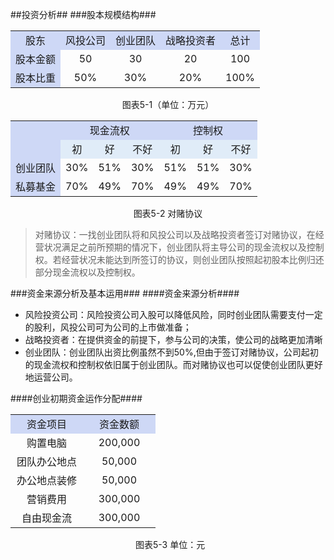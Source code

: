 ##投资分析##
###股本规模结构###
<div align="left">
<table align="center" width="600px">
    <tr bgcolor="#CED8F6" align="center">
        <td>股东</td>
        <td>风投公司</td>
        <td>创业团队</td>
        <td>战略投资者</td>
        <td>总计</td>
    </tr>
    <tr align="center">
         <td bgcolor="#CED8F6">股本金额</td>
         <td>50</d>
         <td>30</td>
         <td>20</td>
         <td>100</td>
    </tr>
    <tr align="center">
    	<td bgcolor="#CED8F6">股本比重</td>
    	<td>50%</td>
    	<td>30%</td>
    	<td>20%</td>
    	<td>100%</td>
    </tr>
</table>
<p align="center">图表5-1（单位：万元）</p>
</div>

<div align="left">
<table align="center" width="600px">
	<tr align="center">
		<td bgcolor="#CED8F6"></td>
		<td colspan="3" bgcolor="#CED8F6">现金流权</td>
		<td colspan="3" bgcolor="#CED8F6">控制权</td>
	</tr>
	<tr align="center" bgcolor="#E0ECF8">
		<td bgcolor="#CED8F6"></td>
		<td>初</td>
		<td>好</td>
		<td>不好</td>
		<td>初</td>
		<td>好</td>
		<td>不好</td>
	</tr>
	<tr align="center">
		<td bgcolor="#CED8F6">创业团队</td>
		<td>30%</td>
		<td>51%</td>
		<td>30%</td>
		<td>51%</td>
		<td>51%</td>
		<td>30%</td>
	</tr>
	<tr align="center">
		<td bgcolor="#CED8F6">私募基金</td>
		<td>70%</td>
		<td>49%</td>
		<td>70%</td>
		<td>49%</td>
		<td>49%</td>
		<td>70%</td>
	</tr>
</table>
<p align="center">图表5-2 对赌协议</p>
</div>

> 对赌协议：一找创业团队将和风投公司以及战略投资者签订对赌协议，在经营状况满足之前所预期的情况下，创业团队将主导公司的现金流权以及控制权。若经营状况未能达到所签订的协议，则创业团队按照起初股本比例归还部分现金流权以及控制权。
> 

###资金来源分析及基本运用###
####资金来源分析####
* 风险投资公司：风险投资公司入股可以降低风险，同时创业团队需要支付一定的股利，风投公司可为公司的上市做准备；
* 战略投资者：在提供资金的前提下，参与公司的决策，使公司的战略更加清晰
* 创业团队：创业团队出资比例虽然不到50%,但由于签订对赌协议，公司起初的现金流权和控制权依旧属于创业团队。而对赌协议也可以促使创业团队更好地运营公司。

####创业初期资金运作分配####
<div>
<table align="center" width="500px">
	<tr align="center">
		<td width="100px" bgcolor="#CED8F6">资金项目</td>
		<td width="100px" bgcolor="#CED8F6">资金数额</td>	
	</tr>
	<tr align="center">
		<td>购置电脑</td>
		<td>200,000</td>
	</tr>
	<tr align="center">
		<td>团队办公地点</td>
		<td>50,000</td>
	</tr>
	<tr align="center">
		<td>办公地点装修</td>
		<td>50,000</td>
	</tr>
	<tr align="center">
		<td>营销费用</td>
		<td>300,000</td>
	</tr>
	<tr align="center">
		<td>自由现金流</td>
		<td>300,000</td>
	</tr>
</table>
<p style="text-align:left;margin-left:200px">图表5-3 单位：元</p>
</div>